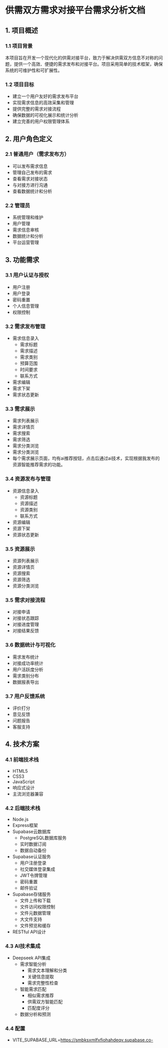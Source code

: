 # 供需双方需求对接平台需求分析文档

## 1. 项目概述

### 1.1 项目背景
本项目旨在开发一个现代化的供需对接平台，致力于解决供需双方信息不对称的问题，提供一个高效、便捷的需求发布和对接平台。项目采用简单的技术框架，确保系统的可维护性和可扩展性。

### 1.2 项目目标
- 建立一个用户友好的需求发布平台
- 实现需求信息的高效采集和管理
- 提供完整的需求对接流程
- 确保数据的可视化展示和统计分析
- 建立完善的用户权限管理体系

## 2. 用户角色定义

### 2.1 普通用户（需求发布方）
- 可以发布需求信息
- 管理自己发布的需求
- 查看需求对接状态
- 与对接方进行沟通
- 查看数据统计和分析

### 2.2 管理员
- 系统管理和维护
- 用户管理
- 需求信息审核
- 数据统计和分析
- 平台运营管理

## 3. 功能需求

### 3.1 用户认证与授权
- 用户注册
- 用户登录
- 密码重置
- 个人信息管理
- 权限控制

### 3.2 需求发布管理
- 需求信息录入
  - 需求标题
  - 需求描述
  - 需求类别
  - 预算范围
  - 时间要求
  - 联系方式
- 需求编辑
- 需求下架
- 需求状态更新

### 3.3 需求展示
- 需求列表展示
- 需求详情页
- 需求搜索
- 需求筛选
- 需求分类浏览
- 需求分类浏览
- 每个需求展示页面，均有ai推荐按钮，点击后通过ai技术，实现根据我发布的资源智能推荐需求的功能。

### 3.4 资源发布与管理
- 资源信息录入
  - 资源标题
  - 资源描述
  - 资源类别
  - 联系方式
- 资源编辑
- 资源下架
- 资源状态更新

### 3.5 资源展示
- 资源列表展示
- 资源详情页
- 资源搜索
- 资源筛选
- 资源分类浏览

### 3.5 需求对接流程
- 对接申请
- 对接状态跟踪
- 对接进度管理
- 对接结果反馈

### 3.6 数据统计与可视化
- 需求发布统计
- 对接成功率统计
- 用户活跃度分析
- 需求类别分布
- 数据报表导出

### 3.7 用户反馈系统
- 评价打分
- 意见反馈
- 问题报告
- 客服支持

## 4. 技术方案

### 4.1 前端技术栈
- HTML5
- CSS3
- JavaScript
- 响应式设计
- 主流浏览器兼容

### 4.2 后端技术栈
- Node.js
- Express框架
- Supabase云数据库
  - PostgreSQL数据库服务
  - 实时数据订阅
  - 数据自动备份
- Supabase认证服务
  - 用户注册登录
  - 社交媒体登录集成
  - JWT令牌管理
  - 密码重置
  - 邮件验证
- Supabase存储服务
  - 文件上传和下载
  - 文件访问权限控制
  - 文件元数据管理
  - 大文件支持
  - 文件预览和缓存
- RESTful API设计

### 4.3 AI技术集成
- Deepseek API集成
  - 需求智能分析
    - 需求文本理解和分类
    - 关键信息提取
    - 需求完整性检查
  - 智能需求匹配
    - 相似需求推荐
    - 供需双方智能匹配
    - 匹配度评分
  - 数据分析和预测

### 4.4 配置
- VITE_SUPABASE_URL=https://smbksxmlfxfiohahdeqv.supabase.co-
